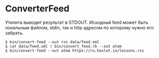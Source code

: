# ConverterFeed

Утилита выводит результат в STDOUT.
Исходный feed может быть локальным файлом, stdin, так и http адресом по которому нужно его забрать.

```
$ bin/convert-feed --out rss data/feed.xml
$ cat data/feed.xml | bin/convert_feed.rb --out atom
$ bin/convert-feed --out atom https://ru.hexlet.io/lessons.rss
```
